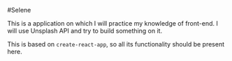 #Selene

This is a application on which I will practice my knowledge of front-end.
I will use Unsplash API and try to build something on it.

This is based on `create-react-app`, so all its functionality should be present here.
